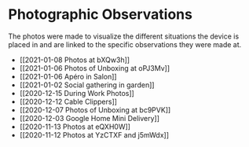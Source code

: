 # Photographic Observations

The photos were made to visualize the different situations the device is placed in and are linked to the specific observations they were made at.

- [[2021-01-08 Photos at bXQw3h]]
- [[2021-01-06 Photos of Unboxing at oPJ3Mv]]
- [[2021-01-06 Apéro in Salon]]
- [[2021-01-02 Social gathering in garden]]
- [[2020-12-15 During Work Photos]]
- [[2020-12-12 Cable Clippers]]
- [[2020-12-07 Photos of Unboxing at bc9PVK]]
- [[2020-12-03 Google Home Mini Delivery]]
- [[2020-11-13 Photos at eQXH0W]]
- [[2020-11-12 Photos at YzCTXF and j5mWdx]]
